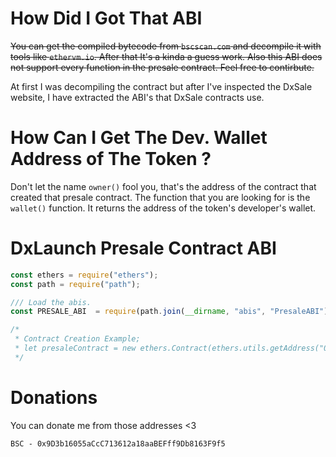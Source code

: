 # How Did I Got That ABI
~~You can get the compiled bytecode from `bscscan.com` and decompile it with tools like `ethervm.io`. After that It's a kinda a guess work. Also this ABI does not support every function in the presale contract. Feel free to contirbute.~~

At first I was decompiling the contract but after I've inspected the DxSale website, I have extracted the ABI's that DxSale contracts use.

# How Can I Get The Dev. Wallet Address of The Token ?
Don't let the name `owner()` fool you, that's the address of the contract that created that presale contract.
The function that you are looking for is the `wallet()` function. It returns the address of the token's developer's wallet.

# DxLaunch Presale Contract ABI

```js
const ethers = require("ethers");
const path = require("path");

/// Load the abis.
const PRESALE_ABI  = require(path.join(__dirname, "abis", "PresaleABI"));

/*
 * Contract Creation Example;
 * let presaleContract = new ethers.Contract(ethers.utils.getAddress("0x..."), PRESALE_ABI, ACCOUNT);
 */
```

# Donations

You can donate me from those addresses <3

`BSC - 0x9D3b16055aCcC713612a18aaBEFff9Db8163F9f5`
